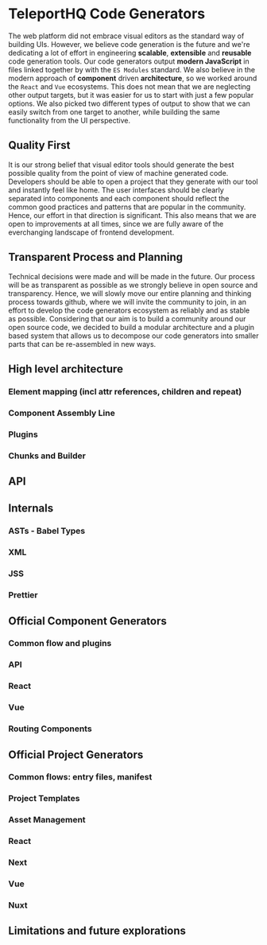 # TeleportHQ Code Generators

The web platform did not embrace visual editors as the standard way of building UIs. However, we believe code generation is the future and we're dedicating a lot of effort in engineering **scalable**, **extensible** and **reusable** code generation tools. Our code generators output **modern JavaScript** in files linked together by with the `ES Modules` standard. We also believe in the modern approach of **component** driven **architecture**, so we worked around the `React` and `Vue` ecosystems. This does not mean that we are neglecting other output targets, but it was easier for us to start with just a few popular options. We also picked two different types of output to show that we can easily switch from one target to another, while building the same functionality from the UI perspective.

## Quality First

It is our strong belief that visual editor tools should generate the best possible quality from the point of view of machine generated code. Developers should be able to open a project that they generate with our tool and instantly feel like home. The user interfaces should be clearly separated into components and each component should reflect the common good practices and patterns that are popular in the community. Hence, our effort in that direction is significant. This also means that we are open to improvements at all times, since we are fully aware of the everchanging landscape of frontend development.

## Transparent Process and Planning

Technical decisions were made and will be made in the future. Our process will be as transparent as possible as we strongly believe in open source and transparency. Hence, we will slowly move our entire planning and thinking process towards github, where we will invite the community to join, in an effort to develop the code generators ecosystem as reliably and as stable as possible. Considering that our aim is to build a community around our open source code, we decided to build a modular architecture and a plugin based system that allows us to decompose our code generators into smaller parts that can be re-assembled in new ways.

## High level architecture

### Element mapping (incl attr references, children and repeat)

### Component Assembly Line

### Plugins

### Chunks and Builder

## API

## Internals

### ASTs - Babel Types

### XML

### JSS

### Prettier

## Official Component Generators

### Common flow and plugins

### API

### React

### Vue

### Routing Components

## Official Project Generators

### Common flows: entry files, manifest

### Project Templates

### Asset Management

### React

### Next

### Vue

### Nuxt

## Limitations and future explorations
